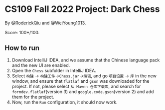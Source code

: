 # CS109 Fall 2022 Project: Dark Chess

By [@RoderickQiu](https://r-q.name) and [@WeiYoung1013](https://github.com/WeiYoung1013).

Score: 100+/100.

## How to run

1. Download IntelliJ IDEA, and we assume that the Chinese language pack and the new UI are enabled.
2. Open the `Chess` subfolder in IntelliJ IDEA.
3. Select `构建` -> `构建工件`->`Chess.jar`->`编辑`, and go `项目设置` -> `库` in the new window, and ensure that `flatlaf` and `gson` was downloaded for the project. If not, please select `从 Maven 仓库下载库`, and search for `formdev.flatlaf`(version 3) and `google.code.gson`(version 2) and add them for the project.
4. Now, run the `Run`  configuration, it should now work.